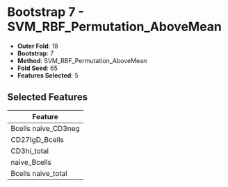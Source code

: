 # Bootstrap 7 - SVM_RBF_Permutation_AboveMean

- **Outer Fold**: 18
- **Bootstrap**: 7
- **Method**: SVM_RBF_Permutation_AboveMean
- **Fold Seed**: 65
- **Features Selected**: 5

## Selected Features

| Feature |
|---------|
| Bcells naive_CD3neg |
| CD27IgD_Bcells |
| CD3hi_total |
| naive_Bcells |
| Bcells naive_total |
